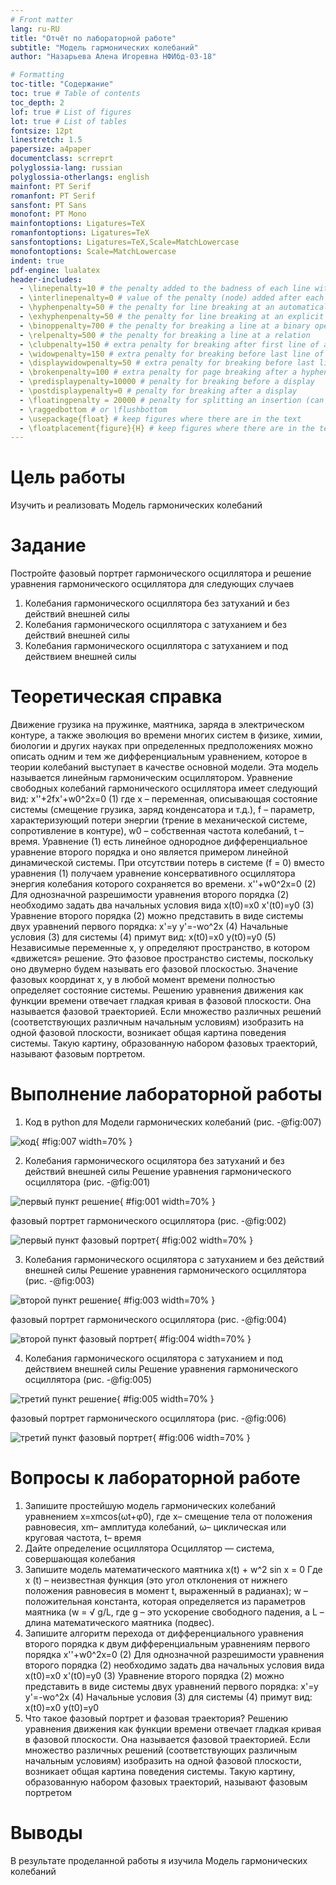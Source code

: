 ```yaml
---
# Front matter
lang: ru-RU
title: "Oтчёт по лабораторной работе"
subtitle: "Модель гармонических колебаний"
author: "Назарьева Алена Игоревна НФИбд-03-18"

# Formatting
toc-title: "Содержание"
toc: true # Table of contents
toc_depth: 2
lof: true # List of figures
lot: true # List of tables
fontsize: 12pt
linestretch: 1.5
papersize: a4paper
documentclass: scrreprt
polyglossia-lang: russian
polyglossia-otherlangs: english
mainfont: PT Serif
romanfont: PT Serif
sansfont: PT Sans
monofont: PT Mono
mainfontoptions: Ligatures=TeX
romanfontoptions: Ligatures=TeX
sansfontoptions: Ligatures=TeX,Scale=MatchLowercase
monofontoptions: Scale=MatchLowercase
indent: true
pdf-engine: lualatex
header-includes:
  - \linepenalty=10 # the penalty added to the badness of each line within a paragraph (no associated penalty node) Increasing the value makes tex try to have fewer lines in the paragraph.
  - \interlinepenalty=0 # value of the penalty (node) added after each line of a paragraph.
  - \hyphenpenalty=50 # the penalty for line breaking at an automatically inserted hyphen
  - \exhyphenpenalty=50 # the penalty for line breaking at an explicit hyphen
  - \binoppenalty=700 # the penalty for breaking a line at a binary operator
  - \relpenalty=500 # the penalty for breaking a line at a relation
  - \clubpenalty=150 # extra penalty for breaking after first line of a paragraph
  - \widowpenalty=150 # extra penalty for breaking before last line of a paragraph
  - \displaywidowpenalty=50 # extra penalty for breaking before last line before a display math
  - \brokenpenalty=100 # extra penalty for page breaking after a hyphenated line
  - \predisplaypenalty=10000 # penalty for breaking before a display
  - \postdisplaypenalty=0 # penalty for breaking after a display
  - \floatingpenalty = 20000 # penalty for splitting an insertion (can only be split footnote in standard LaTeX)
  - \raggedbottom # or \flushbottom
  - \usepackage{float} # keep figures where there are in the text
  - \floatplacement{figure}{H} # keep figures where there are in the text
---
```


# Цель работы

Изучить и реализовать Модель гармонических колебаний

# Задание

Постройте фазовый портрет гармонического осциллятора и решение уравнения гармонического осциллятора для следующих случаев
1. Колебания гармонического осциллятора без затуханий и без действий внешней
силы
2. Колебания гармонического осциллятора c затуханием и без действий внешней
силы
3. Колебания гармонического осциллятора c затуханием и под действием внешней
силы


# Теоретическая справка

Движение грузика на пружинке, маятника, заряда в электрическом контуре, а
также эволюция во времени многих систем в физике, химии, биологии и других
науках при определенных предположениях можно описать одним и тем же
дифференциальным уравнением, которое в теории колебаний выступает в качестве
основной модели. Эта модель называется линейным гармоническим осциллятором.
Уравнение свободных колебаний гармонического осциллятора имеет следующий вид:
x''+2fx'+w0^2x=0 (1)
где x – переменная, описывающая состояние системы (смещение грузика, заряд
конденсатора и т.д.), f – параметр, характеризующий потери энергии (трение в механической системе, сопротивление в контуре),
w0 – собственная частота колебаний, t – время.
Уравнение (1) есть линейное однородное дифференциальное уравнение второго порядка и оно является примером линейной динамической системы.
При отсутствии потерь в системе (f = 0) вместо уравнения (1) получаем уравнение консервативного осциллятора энергия колебания которого сохраняется
во времени.
x''+w0^2x=0 (2)
Для однозначной разрешимости уравнения второго порядка (2) необходимо задать два начальных условия вида
x(t0)=x0
x'(t0)=y0 (3)
Уравнение второго порядка (2) можно представить в виде системы двух уравнений первого порядка:
x'=y
y'=-wo^2x
(4)
Начальные условия (3) для системы (4) примут вид:
x(t0)=x0
y(t0)=y0
(5)
Независимые переменные x, y определяют пространство, в котором «движется» решение. Это фазовое пространство системы, поскольку оно двумерно будем называть его фазовой плоскостью.
Значение фазовых координат x, y в любой момент времени полностью определяет состояние системы. Решению уравнения движения как функции времени отвечает гладкая кривая в фазовой плоскости. Она называется фазовой
траекторией. Если множество различных решений (соответствующих различным  начальным условиям) изобразить на одной фазовой плоскости, возникает общая картина поведения системы. Такую картину, образованную набором фазовых
траекторий, называют фазовым портретом.

# Выполнение лабораторной работы

1. Код в python для Модели гармонических колебаний (рис. -@fig:007)

![код](7.jpg){ #fig:007 width=70% }

2. Колебания гармонического осцилятора без затуханий и без действий внешней силы
Решение уравнения гармонического осциллятора (рис. -@fig:001)

![первый пункт решение](1.jpg){ #fig:001 width=70% }

фазовый портрет гармонического осциллятора (рис. -@fig:002)

![первый пункт фазовый портрет](2.jpg){ #fig:002 width=70% }

3. Колебания гармонического осцилятора с затуханием и без действий внешней силы
Решение уравнения гармонического осциллятора (рис. -@fig:003)

![второй пункт решение](3.jpg){ #fig:003 width=70% }

фазовый портрет гармонического осциллятора (рис. -@fig:004)

![второй пункт фазовый портрет](4.jpg){ #fig:004 width=70% }

4. Колебания гармонического осцилятора с затуханием и под действием внешней силы
Решение уравнения гармонического осциллятора (рис. -@fig:005)

![третий пункт решение](5.jpg){ #fig:005 width=70% }

фазовый портрет гармонического осциллятора (рис. -@fig:006)

![третий пункт фазовый портрет](6.jpg){ #fig:006 width=70% }

# Вопросы к лабораторной работе

1. Запишите простейшую модель гармонических колебаний
уравнением
x=xmcos(ωt+φ0), где x– смещение тела от положения равновесия,
xm– амплитуда колебаний,
ω– циклическая или круговая частота,
t– время
2. Дайте определение осциллятора
Осциллятор  — система, совершающая колебания
3. Запишите модель математического маятника
x(t) + w^2 sin x = 0
Где х (t) – неизвестная функция (это угол отклонения от нижнего положения равновесия в момент t, выраженный в радианах); w – положительная константа, которая определяется из параметров маятника (w = √ g/L, где g – это ускорение свободного падения, а L – длина математического маятника (подвес).
4. Запишите алгоритм перехода от дифференциального уравнения второго порядка
к двум дифференциальным уравнениям первого порядка
x''+w0^2x=0 (2)
Для однозначной разрешимости уравнения второго порядка (2) необходимо
задать два начальных условия вида
x(t0)=x0
x'(t0)=y0 (3)
Уравнение второго порядка (2) можно представить в виде системы двух
уравнений первого порядка:
x'=y
y'=-wo^2x (4)
Начальные условия (3) для системы (4) примут вид:
x(t0)=x0
y(t0)=y0
5. Что такое фазовый портрет и фазовая траектория?
Решению уравнения движения как функции времени отвечает гладкая кривая в фазовой плоскости. Она называется фазовой
траекторией. Если множество различных решений (соответствующих различным начальным условиям) изобразить на одной фазовой плоскости, возникает общая
картина поведения системы. Такую картину, образованную набором фазовых траекторий, называют фазовым портретом

# Выводы

В результате проделанной работы я изучила Модель гармонических колебаний
